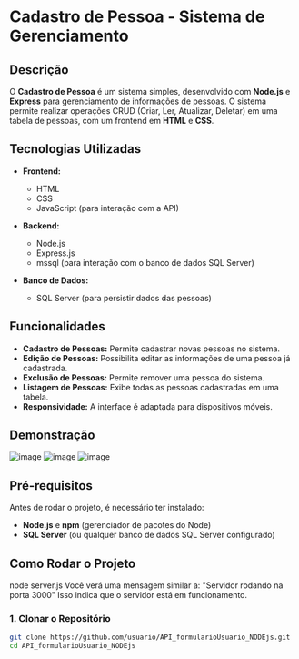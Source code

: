 # Cadastro de Pessoa - Sistema de Gerenciamento

## Descrição

O **Cadastro de Pessoa** é um sistema simples, desenvolvido com **Node.js** e **Express** para gerenciamento de informações de pessoas. O sistema permite realizar operações CRUD (Criar, Ler, Atualizar, Deletar) em uma tabela de pessoas, com um frontend em **HTML** e **CSS**. 

## Tecnologias Utilizadas

- **Frontend:**
  - HTML
  - CSS
  - JavaScript (para interação com a API)
  
- **Backend:**
  - Node.js
  - Express.js
  - mssql (para interação com o banco de dados SQL Server)

- **Banco de Dados:**
  - SQL Server (para persistir dados das pessoas)

## Funcionalidades

- **Cadastro de Pessoas:** Permite cadastrar novas pessoas no sistema.
- **Edição de Pessoas:** Possibilita editar as informações de uma pessoa já cadastrada.
- **Exclusão de Pessoas:** Permite remover uma pessoa do sistema.
- **Listagem de Pessoas:** Exibe todas as pessoas cadastradas em uma tabela.
- **Responsividade:** A interface é adaptada para dispositivos móveis.

## Demonstração

![image](https://github.com/user-attachments/assets/702a8b75-9fda-4df8-a291-4d2433b4beea)
![image](https://github.com/user-attachments/assets/a954ea9c-2b4f-4d57-a66c-f1a4a516ecdb)
![image](https://github.com/user-attachments/assets/7ac075f3-c079-4926-a48d-713a4a765a6a)

## Pré-requisitos

Antes de rodar o projeto, é necessário ter instalado:

- **Node.js** e **npm** (gerenciador de pacotes do Node)
- **SQL Server** (ou qualquer banco de dados SQL Server configurado)

## Como Rodar o Projeto
node server.js
Você verá uma mensagem similar a: "Servidor rodando na porta 3000"
Isso indica que o servidor está em funcionamento.

### 1. Clonar o Repositório

```bash
git clone https://github.com/usuario/API_formularioUsuario_NODEjs.git
cd API_formularioUsuario_NODEjs


